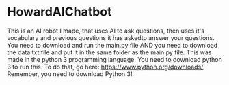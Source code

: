 # HowardAIChatbot
This is an AI robot I made, that uses AI to ask questions, then uses it's vocabulary and previous questions it has askedto answer your questions. You need to download and run the main.py file AND you need to download the data.txt file and put it in the same folder as the main.py file.
This was made in the python 3 programming language. You need to download python 3 to run this. To do that, go here: 
https://www.python.org/downloads/
Remember, you need to download Python 3!
